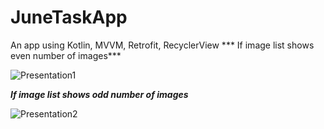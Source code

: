 # JuneTaskApp
An app using Kotlin, MVVM, Retrofit, RecyclerView
*** If image list shows even number of images***

![Presentation1](https://user-images.githubusercontent.com/68288535/134452582-daeed785-cfbd-43fa-b956-bfac696e94e0.jpg)


***If image list shows odd number of images***

![Presentation2](https://user-images.githubusercontent.com/68288535/134452694-cdef04d7-b33f-4b87-810c-1f7b123e0183.jpg)
